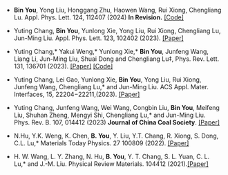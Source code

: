 - <strong>Bin You</strong>, Yong Liu, Honggang Zhu, Haowen Wang, Rui Xiong, Chengliang Lu. Appl. Phys. Lett. 124, 112407 (2024) <strong>In Revision.</strong> [[Code]](https://github.com/senli1073/LNRL)

- Yuting Chang, <strong>Bin You</strong>, Yunlong Xie, Yong Liu, Rui Xiong, Chengliang Lu, Jun-Ming Liu. Appl. Phys. Lett. 123, 102402 (2023)</strong>. [[Paper]](https://doi.org/10.1016/j.ijrmms.2024.105888)

- Yuting Chang,* Yakui Weng,* Yunlong Xie,* <strong>Bin You</strong>, Junfeng Wang, Liang Li, Jun-Ming Liu, Shuai Dong and Chengliang Lu‡, Phys. Rev. Lett. 131, 136701 (2023)</strong>. [[Paper]](https://doi.org/10.1109/TGRS.2024.3371503) [[Code]](https://github.com/senli1073/SeisT)

- Yuting Chang, Lei Gao, Yunlong Xie, <strong>Bin You</strong>, Yong Liu, Rui Xiong, Junfeng Wang, Chengliang Lu,* and Jun-Ming Liu. ACS Appl. Mater. Interfaces, 15, 22204−22211,(2023)</strong>. [[Paper]](https://doi.org/10.13225/j.cnki.jccs.2023.0095)

- Yuting Chang, Junfeng Wang, Wei Wang, Congbin Liu, <strong>Bin You</strong>, Meifeng Liu, Shuhan Zheng, Mengyi Shi, Chengliang Lu,* and Jun-Ming Liu. Phys. Rev. B. 107, 014412 (2023) <strong>Journal of China Coal Society</strong>. [[Paper]](https://doi.org/10.13225/j.cnki.jccs.2022.0680)

- N.Hu, Y.K. Weng, K. Chen, <strong>B. You</strong>, Y. Liu, Y.T. Chang, R. Xiong, S. Dong, C.L. Lu,* Materials Today Physics. 27 100809 (2022). [[Paper]](https://doi.org/10.1109/LCOMM.2021.3081593)

- H. W. Wang, L. Y. Zhang, N. Hu, <strong>B. You</strong>, Y. T. Chang, S. L. Yuan, C. L. Lu,* and J.-M. Liu. Physical Review Materials. 104412 (2021).[[Paper]](https://doi.org/10.1109/LCOMM.2021.3081593)
